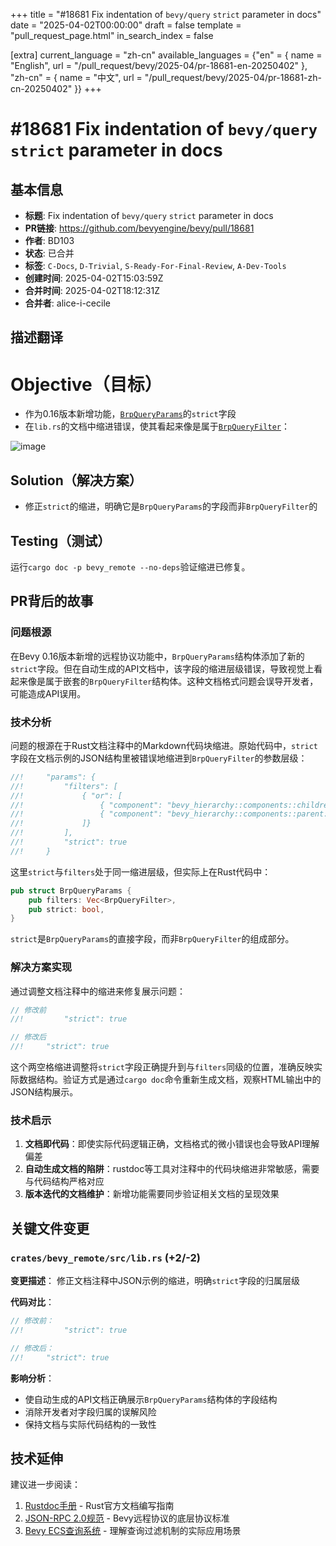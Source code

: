 +++
title = "#18681 Fix indentation of `bevy/query` `strict` parameter in docs"
date = "2025-04-02T00:00:00"
draft = false
template = "pull_request_page.html"
in_search_index = false

[extra]
current_language = "zh-cn"
available_languages = {"en" = { name = "English", url = "/pull_request/bevy/2025-04/pr-18681-en-20250402" }, "zh-cn" = { name = "中文", url = "/pull_request/bevy/2025-04/pr-18681-zh-cn-20250402" }}
+++

# #18681 Fix indentation of `bevy/query` `strict` parameter in docs

## 基本信息
- **标题**: Fix indentation of `bevy/query` `strict` parameter in docs
- **PR链接**: https://github.com/bevyengine/bevy/pull/18681
- **作者**: BD103
- **状态**: 已合并
- **标签**: `C-Docs`, `D-Trivial`, `S-Ready-For-Final-Review`, `A-Dev-Tools`
- **创建时间**: 2025-04-02T15:03:59Z
- **合并时间**: 2025-04-02T18:12:31Z
- **合并者**: alice-i-cecile

## 描述翻译

# Objective（目标）

- 作为0.16版本新增功能，[`BrpQueryParams`](https://dev-docs.bevyengine.org/bevy/remote/builtin_methods/struct.BrpQueryParams.html)的`strict`字段
- 在`lib.rs`的文档中缩进错误，使其看起来像是属于[`BrpQueryFilter`](https://dev-docs.bevyengine.org/bevy/remote/builtin_methods/struct.BrpQueryFilter.html)：

![image](https://github.com/user-attachments/assets/f49521da-36d3-4d5d-a7ea-f7a44ddaf195)

## Solution（解决方案）

- 修正`strict`的缩进，明确它是`BrpQueryParams`的字段而非`BrpQueryFilter`的

## Testing（测试）

运行`cargo doc -p bevy_remote --no-deps`验证缩进已修复。

## PR背后的故事

### 问题根源
在Bevy 0.16版本新增的远程协议功能中，`BrpQueryParams`结构体添加了新的`strict`字段。但在自动生成的API文档中，该字段的缩进层级错误，导致视觉上看起来像是属于嵌套的`BrpQueryFilter`结构体。这种文档格式问题会误导开发者，可能造成API误用。

### 技术分析
问题的根源在于Rust文档注释中的Markdown代码块缩进。原始代码中，`strict`字段在文档示例的JSON结构里被错误地缩进到`BrpQueryFilter`的参数层级：

```rust
//!     "params": {
//!         "filters": [
//!             { "or": [
//!                 { "component": "bevy_hierarchy::components::children::Children" },
//!                 { "component": "bevy_hierarchy::components::parent::Parent" }
//!             ]}
//!         ],
//!         "strict": true
//!     }
```

这里`strict`与`filters`处于同一缩进层级，但实际上在Rust代码中：
```rust
pub struct BrpQueryParams {
    pub filters: Vec<BrpQueryFilter>,
    pub strict: bool,
}
```
`strict`是`BrpQueryParams`的直接字段，而非`BrpQueryFilter`的组成部分。

### 解决方案实现
通过调整文档注释中的缩进来修复展示问题：

```rust
// 修改前
//!         "strict": true

// 修改后
//!     "strict": true
```

这个两空格缩进调整将`strict`字段正确提升到与`filters`同级的位置，准确反映实际数据结构。验证方式是通过`cargo doc`命令重新生成文档，观察HTML输出中的JSON结构展示。

### 技术启示
1. **文档即代码**：即使实际代码逻辑正确，文档格式的微小错误也会导致API理解偏差
2. **自动生成文档的陷阱**：rustdoc等工具对注释中的代码块缩进非常敏感，需要与代码结构严格对应
3. **版本迭代的文档维护**：新增功能需要同步验证相关文档的呈现效果

## 关键文件变更

### `crates/bevy_remote/src/lib.rs` (+2/-2)

**变更描述**：
修正文档注释中JSON示例的缩进，明确`strict`字段的归属层级

**代码对比**：
```rust
// 修改前：
//!         "strict": true

// 修改后：
//!     "strict": true
```

**影响分析**：
- 使自动生成的API文档正确展示`BrpQueryParams`结构体的字段结构
- 消除开发者对字段归属的误解风险
- 保持文档与实际代码结构的一致性

## 技术延伸

建议进一步阅读：
1. [Rustdoc手册](https://doc.rust-lang.org/rustdoc/how-to-write-documentation.html) - Rust官方文档编写指南
2. [JSON-RPC 2.0规范](https://www.jsonrpc.org/specification) - Bevy远程协议的底层协议标准
3. [Bevy ECS查询系统](https://bevy-cheatbook.github.io/programming/queries.html) - 理解查询过滤机制的实际应用场景